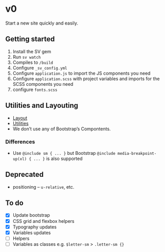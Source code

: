 # v0
Start a new site quickly and easily.

## Getting started
1. Install the SV gem
2. Run `sv watch`
3. Compiles to `/build`
4. Configure `_sv_config.yml`
5. Configure `application.js` to import the JS components you need
6. Configure `application.scss` with project variables and imports for the SCSS components you need
2. configure `fonts.scss`

## Utilities and Layouting
- [Layout](https://getbootstrap.com/docs/4.1/layout/overview/)
- [Utilities](https://getbootstrap.com/docs/4.1/utilities/borders/)
- We don’t use any of Bootstrap’s Compontents.

### Differences
- Use `@include sm { ... }` but Bootstrap `@include media-breakpoint-up(xl) { ... }` is also supported


## Deprecated
- positioning – `u-relative`, etc.


## To do
+ [x] Update bootstrap
+ [x] CSS grid and flexbox helpers
+ [x] Typography updates
+ [x] Variables updates
+ [ ] Helpers
+ [ ] Variables as classes e.g. `$letter-sm` > `.letter-sm {}`
